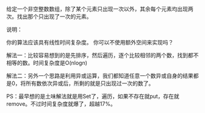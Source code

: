 给定一个非空整数数组，除了某个元素只出现一次以外，其余每个元素均出现两次。找出那个只出现了一次的元素。

说明：

你的算法应该具有线性时间复杂度。 你可以不使用额外空间来实现吗？

解法一：比较容易想到的是先排序，然后遍历，逐个比较相邻的两个数，找到都不相等的数。时间复杂度是O(nlogn)

解法二：另外一个思路是利用异或运算，我们都知道任意一个数异或自身的结果都是0，将所有数依次异或后，所剩的就是只出现过一次的数了。

PS：最早想的是土味解法就是用Set了，遍历，如果不存在就put，存在就remove。不过时间复杂度就爆了，超越17%。
